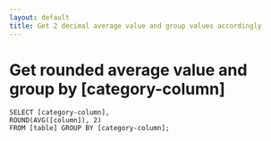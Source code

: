 ```yaml
---
layout: default
title: Get 2 decimal average value and group values accordingly
---
```


# Get rounded average value and group by [category-column]

`SELECT [category-column],`<br />
`ROUND(AVG([column]), 2)`<br />
`FROM [table] GROUP BY [category-column];`
